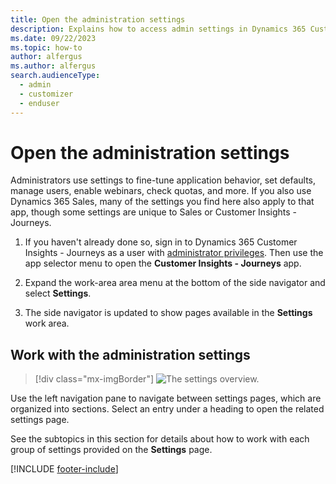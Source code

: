 ```yaml
---
title: Open the administration settings 
description: Explains how to access admin settings in Dynamics 365 Customer Insights - Journeys.
ms.date: 09/22/2023
ms.topic: how-to
author: alfergus
ms.author: alfergus
search.audienceType: 
  - admin
  - customizer
  - enduser
---
```


# Open the administration settings

Administrators use settings to fine-tune application behavior, set defaults, manage users, enable webinars, check quotas, and more. If you also use Dynamics 365 Sales, many of the settings you find here also apply to that app, though some settings are unique to Sales or Customer Insights - Journeys.

1. If you haven't already done so, sign in to Dynamics 365 Customer Insights - Journeys as a user with [administrator privileges](admin-users-licenses-roles.md). Then use the app selector menu to open the **Customer Insights - Journeys** app.

1. Expand the work-area area menu at the bottom of the side navigator and select **Settings**.

1. The side navigator is updated to show pages available in the **Settings** work area.

## Work with the administration settings

> [!div class="mx-imgBorder"]
> ![The settings overview.](media/admin-overview2.png)

Use the left navigation pane to navigate between settings pages, which are organized into sections. Select an entry under a heading to open the related settings page.

See the subtopics in this section for details about how to work with each group of settings provided on the **Settings** page.

[!INCLUDE [footer-include](./includes/footer-banner.md)]
